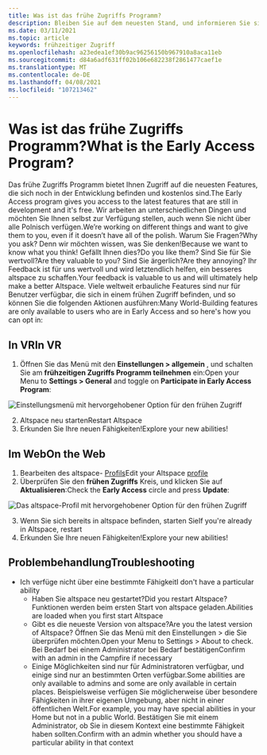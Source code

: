 ```yaml
---
title: Was ist das frühe Zugriffs Programm?
description: Bleiben Sie auf dem neuesten Stand, und informieren Sie sich über die neuesten Nachrichten und Anweisungen zum beitreten zum frühzugriffsprogramm altspacevr.
ms.date: 03/11/2021
ms.topic: article
keywords: frühzeitiger Zugriff
ms.openlocfilehash: a23edea1ef30b9ac96256150b967910a8aca11eb
ms.sourcegitcommit: d84a6adf631ff02b106e682238f2861477caef1e
ms.translationtype: MT
ms.contentlocale: de-DE
ms.lasthandoff: 04/08/2021
ms.locfileid: "107213462"
---
```

# <a name="what-is-the-early-access-program"></a><span data-ttu-id="af46f-104">Was ist das frühe Zugriffs Programm?</span><span class="sxs-lookup"><span data-stu-id="af46f-104">What is the Early Access Program?</span></span>

<span data-ttu-id="af46f-105">Das frühe Zugriffs Programm bietet Ihnen Zugriff auf die neuesten Features, die sich noch in der Entwicklung befinden und kostenlos sind.</span><span class="sxs-lookup"><span data-stu-id="af46f-105">The Early Access program gives you access to the latest features that are still in development and it's free.</span></span> <span data-ttu-id="af46f-106">Wir arbeiten an unterschiedlichen Dingen und möchten Sie Ihnen selbst zur Verfügung stellen, auch wenn Sie nicht über alle Polnisch verfügen.</span><span class="sxs-lookup"><span data-stu-id="af46f-106">We’re working on different things and want to give them to you, even if it doesn’t have all of the polish.</span></span> <span data-ttu-id="af46f-107">Warum Sie Fragen?</span><span class="sxs-lookup"><span data-stu-id="af46f-107">Why you ask?</span></span> <span data-ttu-id="af46f-108">Denn wir möchten wissen, was Sie denken!</span><span class="sxs-lookup"><span data-stu-id="af46f-108">Because we want to know what you think!</span></span> <span data-ttu-id="af46f-109">Gefällt Ihnen dies?</span><span class="sxs-lookup"><span data-stu-id="af46f-109">Do you like them?</span></span> <span data-ttu-id="af46f-110">Sind Sie für Sie wertvoll?</span><span class="sxs-lookup"><span data-stu-id="af46f-110">Are they valuable to you?</span></span> <span data-ttu-id="af46f-111">Sind Sie ärgerlich?</span><span class="sxs-lookup"><span data-stu-id="af46f-111">Are they annoying?</span></span> <span data-ttu-id="af46f-112">Ihr Feedback ist für uns wertvoll und wird letztendlich helfen, ein besseres altspace zu schaffen.</span><span class="sxs-lookup"><span data-stu-id="af46f-112">Your feedback is valuable to us and will ultimately help make a better Altspace.</span></span> <span data-ttu-id="af46f-113">Viele weltweit erbauliche Features sind nur für Benutzer verfügbar, die sich in einem frühen Zugriff befinden, und so können Sie die folgenden Aktionen ausführen:</span><span class="sxs-lookup"><span data-stu-id="af46f-113">Many World-Building features are only available to users who are in Early Access and so here's how you can opt in:</span></span>

## <a name="in-vr"></a><span data-ttu-id="af46f-114">In VR</span><span class="sxs-lookup"><span data-stu-id="af46f-114">In VR</span></span>

1. <span data-ttu-id="af46f-115">Öffnen Sie das Menü mit den **Einstellungen > allgemein** , und schalten Sie am **frühzeitigen Zugriffs Programm teilnehmen** ein:</span><span class="sxs-lookup"><span data-stu-id="af46f-115">Open your Menu to **Settings > General** and toggle on **Participate in Early Access Program**:</span></span>

![Einstellungsmenü mit hervorgehobener Option für den frühen Zugriff](images/early-access-img-01.png)

2. <span data-ttu-id="af46f-117">Altspace neu starten</span><span class="sxs-lookup"><span data-stu-id="af46f-117">Restart Altspace</span></span>
3. <span data-ttu-id="af46f-118">Erkunden Sie Ihre neuen Fähigkeiten!</span><span class="sxs-lookup"><span data-stu-id="af46f-118">Explore your new abilities!</span></span>

## <a name="on-the-web"></a><span data-ttu-id="af46f-119">Im Web</span><span class="sxs-lookup"><span data-stu-id="af46f-119">On the Web</span></span>

1. <span data-ttu-id="af46f-120">Bearbeiten des altspace- [Profils](https://account.altvr.com/users/sign_in)</span><span class="sxs-lookup"><span data-stu-id="af46f-120">Edit your Altspace [profile](https://account.altvr.com/users/sign_in)</span></span>
2. <span data-ttu-id="af46f-121">Überprüfen Sie den **frühen Zugriffs** Kreis, und klicken Sie auf **Aktualisieren**:</span><span class="sxs-lookup"><span data-stu-id="af46f-121">Check the **Early Access** circle and press **Update**:</span></span>

![Das altspace-Profil mit hervorgehobener Option für den frühen Zugriff](images/early-access-img-02.png)

3. <span data-ttu-id="af46f-123">Wenn Sie sich bereits in altspace befinden, starten Sie</span><span class="sxs-lookup"><span data-stu-id="af46f-123">If you're already in Altspace, restart</span></span>
4. <span data-ttu-id="af46f-124">Erkunden Sie Ihre neuen Fähigkeiten!</span><span class="sxs-lookup"><span data-stu-id="af46f-124">Explore your new abilities!</span></span>

## <a name="troubleshooting"></a><span data-ttu-id="af46f-125">Problembehandlung</span><span class="sxs-lookup"><span data-stu-id="af46f-125">Troubleshooting</span></span>

* <span data-ttu-id="af46f-126">Ich verfüge nicht über eine bestimmte Fähigkeit</span><span class="sxs-lookup"><span data-stu-id="af46f-126">I don't have a particular ability</span></span>
    * <span data-ttu-id="af46f-127">Haben Sie altspace neu gestartet?</span><span class="sxs-lookup"><span data-stu-id="af46f-127">Did you restart Altspace?</span></span> <span data-ttu-id="af46f-128">Funktionen werden beim ersten Start von altspace geladen.</span><span class="sxs-lookup"><span data-stu-id="af46f-128">Abilities are loaded when you first start Altspace</span></span>
    * <span data-ttu-id="af46f-129">Gibt es die neueste Version von altspace?</span><span class="sxs-lookup"><span data-stu-id="af46f-129">Are you the latest version of Altspace?</span></span> <span data-ttu-id="af46f-130">Öffnen Sie das Menü mit den Einstellungen > die Sie überprüfen möchten.</span><span class="sxs-lookup"><span data-stu-id="af46f-130">Open your Menu to Settings > About to check.</span></span> <span data-ttu-id="af46f-131">Bei Bedarf bei einem Administrator bei Bedarf bestätigen</span><span class="sxs-lookup"><span data-stu-id="af46f-131">Confirm with an admin in the Campfire if necessary</span></span>
    * <span data-ttu-id="af46f-132">Einige Möglichkeiten sind nur für Administratoren verfügbar, und einige sind nur an bestimmten Orten verfügbar.</span><span class="sxs-lookup"><span data-stu-id="af46f-132">Some abilities are only available to admins and some are only available in certain places.</span></span> <span data-ttu-id="af46f-133">Beispielsweise verfügen Sie möglicherweise über besondere Fähigkeiten in ihrer eigenen Umgebung, aber nicht in einer öffentlichen Welt.</span><span class="sxs-lookup"><span data-stu-id="af46f-133">For example, you may have special abilities in your Home but not in a public World.</span></span> <span data-ttu-id="af46f-134">Bestätigen Sie mit einem Administrator, ob Sie in diesem Kontext eine bestimmte Fähigkeit haben sollten.</span><span class="sxs-lookup"><span data-stu-id="af46f-134">Confirm with an admin whether you should have a particular ability in that context</span></span>